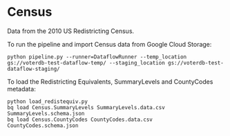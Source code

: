 # Census

Data from the 2010 US Redistricting Census.

To run the pipeline and import Census data from Google Cloud Storage:

```
python pipeline.py --runner=DataflowRunner --temp_location gs://voterdb-test-dataflow-temp/ --staging_location gs://voterdb-test-dataflow-staging/
```

To load the Redistricting Equivalents, SummaryLevels and CountyCodes metadata:

```
python load_redistequiv.py
bq load Census.SummaryLevels SummaryLevels.data.csv SummaryLevels.schema.json
bq load Census.CountyCodes CountyCodes.data.csv CountyCodes.schema.json
```
